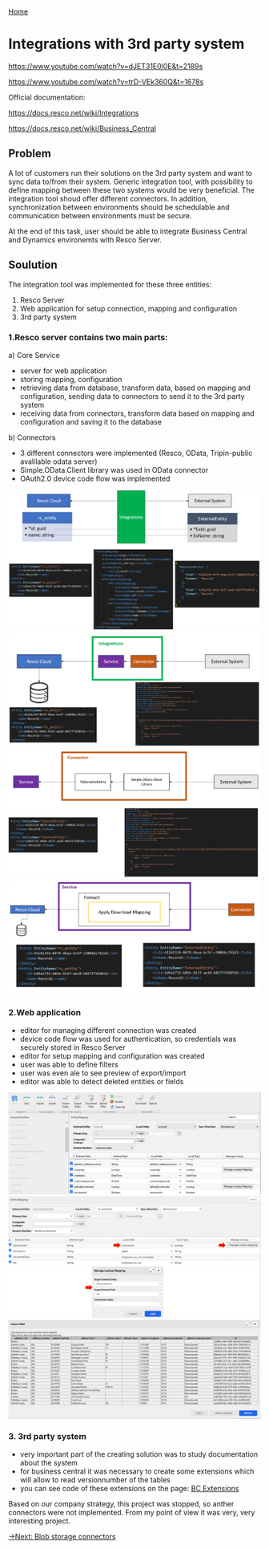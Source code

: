 [Home](../readme.md)
# Integrations with 3rd party system
https://www.youtube.com/watch?v=dJET31E0l0E&t=2189s

https://www.youtube.com/watch?v=trD-VEk360Q&t=1678s

Official documentation:

https://docs.resco.net/wiki/Integrations

https://docs.resco.net/wiki/Business_Central


## Problem
A lot of customers run their solutions on the 3rd party system and want to sync data to/from their system.
Generic integration tool, with possibility to define mapping between these two systems would be very beneficial.
The integration tool shoud offer different connectors.
In addition, synchronization between environments should be schedulable and communication between environments must be secure.

At the end of this task, user should be able to integrate Business Central and Dynamics environemts with Resco Server.


## Soulution
The integration tool was implemented for these three entities:
1. Resco Server
2. Web application for setup connection, mapping and configuration
3. 3rd party system

### 1.Resco server contains two main parts:
a) Core Service
- server for web application
- storing mapping, configuration
- retrieving data from database, transform data, based on mapping and configuration, sending data to connectors to send it to the 3rd party system
- receiving data from connectors, transform data based on mapping and configuration and saving it to the database  

b) Connectors
- 3 different connectors were implemented (Resco, OData, Tripin-public avalilable odata server)
- Simple.OData.Client library was used in OData connector
- OAuth2.0 device code flow was implemented

![integrations diagram](integrationsDiagram.png)
![odata response to resco](odataResponseToResco.png)
![connector diagram](connectorDiagram.png)
![service diagram](serviceDiagram.png)

### 2.Web application
- editor for managing different connection was created
- device code flow was used for authentication, so credentials was securely stored in Resco Server
- editor for setup mapping and configuration was created
- user was able to define filters
- user was even ale to see preview of export/import
- editor was able to detect deleted entities or fields

![editor overview](editorOverview.png)
![lookup mapping](lookupMapping.png)
![import preview](importPreview.png)

### 3. 3rd party system
- very important part of the creating solution was to study documentation about the system
- for business central it was necessary to create some extensions which will allow to read versionnumber of the tables
- you can see code of these extensions on the page: [BC Extensions](https://github.com/Resconet/RescoIntegrations)

Based on our company strategy, this project was stopped, so anther connectors were not implemented. 
From my point of view it was very, very interesting project.

[->Next: Blob storage connectors](../blobStorage/readme.md)